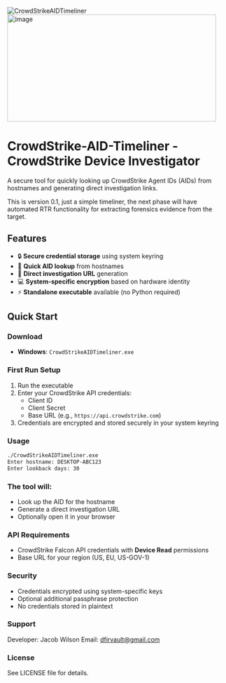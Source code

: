 
![CrowdStrikeAIDTimeliner](https://github.com/user-attachments/assets/ab8d2994-6ff8-4288-a9c5-f28eb12a2d63) <img width="477" height="244" alt="image" src="https://github.com/user-attachments/assets/94c1645f-c26d-4f95-a725-1e3526ab5d03" />



# CrowdStrike-AID-Timeliner - CrowdStrike Device Investigator

A secure tool for quickly looking up CrowdStrike Agent IDs (AIDs) from hostnames and generating direct investigation links.

This is version 0.1, just a simple timeliner, the next phase will have automated RTR functionality for extracting forensics evidence from the target.

## Features

- 🔒 **Secure credential storage** using system keyring
- 🚀 **Quick AID lookup** from hostnames  
- 🔗 **Direct investigation URL** generation
- 💻 **System-specific encryption** based on hardware identity
- ⚡ **Standalone executable** available (no Python required)

## Quick Start

### Download
- **Windows**: `CrowdStrikeAIDTimeliner.exe`

### First Run Setup
1. Run the executable
2. Enter your CrowdStrike API credentials:
   - Client ID
   - Client Secret  
   - Base URL (e.g., `https://api.crowdstrike.com`)
3. Credentials are encrypted and stored securely in your system keyring

### Usage
```bash
./CrowdStrikeAIDTimeliner.exe
Enter hostname: DESKTOP-ABC123
Enter lookback days: 30
````

### The tool will:

- Look up the AID for the hostname
- Generate a direct investigation URL
- Optionally open it in your browser

### API Requirements
- CrowdStrike Falcon API credentials with **Device Read** permissions
- Base URL for your region (US, EU, US-GOV-1)

### Security
- Credentials encrypted using system-specific keys
- Optional additional passphrase protection
- No credentials stored in plaintext

### Support
Developer: Jacob Wilson
Email: dfirvault@gmail.com

### License
See LICENSE file for details.

